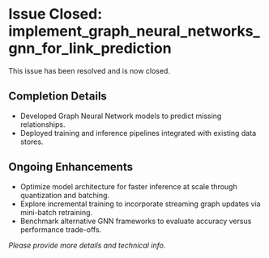 # Issue Closed: implement_graph_neural_networks_gnn_for_link_prediction

This issue has been resolved and is now closed.

## Completion Details

- Developed Graph Neural Network models to predict missing relationships.
- Deployed training and inference pipelines integrated with existing data stores.

## Ongoing Enhancements

- Optimize model architecture for faster inference at scale through quantization and batching.
- Explore incremental training to incorporate streaming graph updates via mini-batch retraining.
- Benchmark alternative GNN frameworks to evaluate accuracy versus performance trade-offs.

_Please provide more details and technical info._
